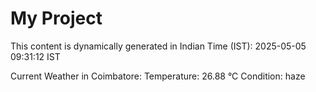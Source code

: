 # My Project

This content is dynamically generated in Indian Time (IST): 2025-05-05 09:31:12 IST


Current Weather in Coimbatore:
Temperature: 26.88 °C
Condition: haze
